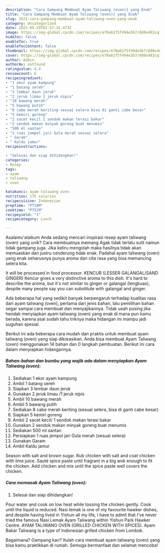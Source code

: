 ```yaml
---
description: "Cara Gampang Membuat Ayam Taliwang (oven){ yang Enak"
title: "Cara Gampang Membuat Ayam Taliwang (oven){ yang Enak"
slug: 2621-cara-gampang-membuat-ayam-taliwang-oven-yang-enak
category: Uncategorized
date: 2023-05-29T02:57:31.473Z
image: https://img-global.cpcdn.com/recipes/e70a61f5f494e3b7/680x482cq70/ayam-taliwang-oven-foto-resep-utama.jpg
hideToc: false
enableToc: true
enableTocContent: false
thumbnail: https://img-global.cpcdn.com/recipes/e70a61f5f494e3b7/680x482cq70/ayam-taliwang-oven-foto-resep-utama.jpg
cover: https://img-global.cpcdn.com/recipes/e70a61f5f494e3b7/680x482cq70/ayam-taliwang-oven-foto-resep-utama.jpg
author: Admin
authorAv: notfound
ratingvalue: 4.4
reviewcount: 6
recipeingredient:
- "1 ekor ayam kampung"
- "1 batang sereh"
- "3 lembar daun jeruk"
- "2 jeruk limau 1 jeruk nipis"
- "10 bawang merah"
- "5 bawang putih"
- "8 cabe merah keriting sesuai selera bisa di ganti cabe besar"
- "5 kemiri goreng"
- "2 sacet kecil 1 sendok makan terasi bakar"
- "2 sendok makan minyak goreng buat menumis"
- "500 ml santan"
- "1 ruas jempol jari Gula merah sesuai selera"
- " Garam"
- " Kaldu jamur"
recipeinstructions:

- "Selesai dan siap dihidangkan!"
categories:
- Resep
tags:
- ayam
- taliwang
- oven

katakunci: ayam taliwang oven 
nutrition: 175 calories
recipecuisine: Indonesian
preptime: "PT18M"
cooktime: "PT51M"
recipeyield: "1"
recipecategory: Lunch

---
```



Asalamu'alaikum Anda sedang mencari inspirasi resep ayam taliwang (oven) yang unik? Cara membuatnya memang Agak tidak terlalu sulit namun tidak gampang juga. Jika keliru mengolah maka hasilnya tidak akan memuaskan dan justru cenderung tidak enak. Padahal ayam taliwang (oven) yang enak seharusnya punya aroma dan cita rasa yang bisa memancing selera kita.


It will be processed in food processor. KENCUR (LESSER GALANGAL/SAND GINGER) Kencur gives a very distinctive aroma to this dish. It&#39;s hard to describe the aroma, but it&#39;s not similar to ginger or galangal (lengkuas), despite many people say you can substitute with galangal and ginger.

Ada beberapa hal yang sedikit banyak berpengaruh terhadap kualitas rasa dari ayam taliwang (oven), pertama dari jenis bahan, lalu pemilihan bahan segar sampai cara membuat dan menyajikannya. Tidak usah pusing jika hendak menyiapkan ayam taliwang (oven) yang enak di mana pun kamu berada, karena asal sudah tahu triknya maka hidangan ini mampu jadi suguhan spesial.


Berikut ini ada beberapa cara mudah dan praktis untuk membuat ayam taliwang (oven) yang siap dikreasikan. Anda bisa membuat Ayam Taliwang (oven) menggunakan 14 bahan dan 0 langkah pembuatan. Berikut ini cara dalam menyiapkan hidangannya.

<!--inarticleads1-->

##### Bahan-bahan dan bumbu yang wajib ada dalam menyiapkan Ayam Taliwang (oven):

1. Sediakan 1 ekor ayam kampung
1. Ambil 1 batang sereh
1. Siapkan 3 lembar daun jeruk
1. Gunakan 2 jeruk limau /1 jeruk nipis
1. Ambil 10 bawang merah
1. Ambil 5 bawang putih
1. Sediakan 8 cabe merah keriting (sesuai selera, bisa di ganti cabe besar)
1. Siapkan 5 kemiri goreng
1. Ambil 2 sacet kecil/ 1 sendok makan terasi bakar
1. Gunakan 2 sendok makan minyak goreng buat menumis
1. Sediakan 500 ml santan
1. Persiapkan 1 ruas jempol jari Gula merah (sesuai selera)
1. Gunakan  Garam
1. Ambil  Kaldu jamur


Season with salt and brown sugar. Rub chicken with salt and coat chicken with lime juice. Sauté spice paste until fragrant in a big wok enough to fit the chicken. Add chicken and mix until the spice paste well covers the chicken. 

<!--inarticleads2-->

##### Cara memasak Ayam Taliwang (oven):


1. Selesai dan siap dihidangkan!

Pour water and cook on low heat while tossing the chicken gently. Cook until the liquid is reduced. Nasi lemak is one of my favourite hawker dishes, and despite having lived in Yishun all my life, I have to admit that I&#39;ve never tried the famous Nasi Lemak Ayam Taliwang within Yishun Park Hawker Centre. AYAM TALIWANG OVEN (GRILLED CHICKEN WITH SPICES). Ayam Bakar Taliwang is a type of Indonesian grilled chicken from Lombok. 

Bagaimana? Gampang kan? Itulah cara membuat ayam taliwang (oven) yang bisa kamu praktikkan di rumah. Semoga bermanfaat dan selamat mencoba!
